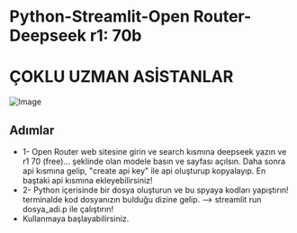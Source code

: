 # Python-Streamlit-Open Router- Deepseek r1: 70b
# ÇOKLU UZMAN ASİSTANLAR


![Image](https://github.com/user-attachments/assets/ca744ff7-e7af-4dbe-b3d5-a92df3677d3a)

## Adımlar

* 1- Open Router web sitesine girin ve search kısmına deepseek yazın ve  r1 70 (free)... şeklinde olan modele basın ve sayfası açılsın. Daha sonra api kısmına gelip, "create api key" ile api oluşturup kopyalayıp. En baştaki api kısmına ekleyebilirsiniz!
* 2- Python içerisinde bir dosya oluşturun ve bu spyaya kodları yapıştırın! terminalde kod dosyanızın bulduğu dizine gelip. --> streamlit run dosya_adi.p ile çalıştırın!
* Kullanmaya başlayabilirsiniz.
